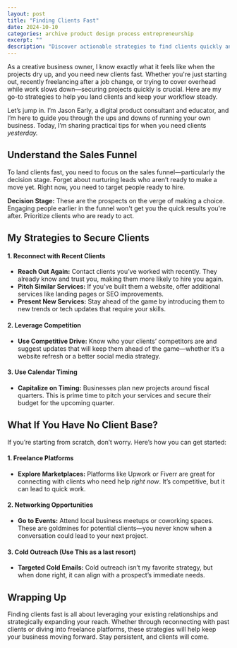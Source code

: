```yaml
---
layout: post
title: "Finding Clients Fast"
date: 2024-10-10
categories: archive product design process entrepreneurship
excerpt: ""
description: "Discover actionable strategies to find clients quickly and efficiently, helping you grow your business and secure high-quality opportunities fast."
---
```


<!-- ## Finding Clients Fast: My Strategy for Creative Entrepreneurs  -->


As a creative business owner, I know exactly what it feels like when the projects dry up, and you need new clients fast. Whether you're just starting out, recently freelancing after a job change, or trying to cover overhead while work slows down—securing projects quickly is crucial. Here are my go-to strategies to help you land clients and keep your workflow steady.

Let’s jump in. I’m Jason Early, a digital product consultant and educator, and I’m here to guide you through the ups and downs of running your own business. Today, I’m sharing practical tips for when you need clients *yesterday.*

## Understand the Sales Funnel

To land clients fast, you need to focus on the sales funnel—particularly the decision stage. Forget about nurturing leads who aren’t ready to make a move yet. Right now, you need to target people ready to hire.

**Decision Stage:** These are the prospects on the verge of making a choice. Engaging people earlier in the funnel won't get you the quick results you're after. Prioritize clients who are ready to act.

## My Strategies to Secure Clients

#### 1. Reconnect with Recent Clients
- **Reach Out Again:** Contact clients you’ve worked with recently. They already know and trust you, making them more likely to hire you again.
- **Pitch Similar Services:** If you’ve built them a website, offer additional services like landing pages or SEO improvements.
- **Present New Services:** Stay ahead of the game by introducing them to new trends or tech updates that require your skills.

#### 2. Leverage Competition
- **Use Competitive Drive:** Know who your clients’ competitors are and suggest updates that will keep them ahead of the game—whether it’s a website refresh or a better social media strategy.

#### 3. Use Calendar Timing
- **Capitalize on Timing:** Businesses plan new projects around fiscal quarters. This is prime time to pitch your services and secure their budget for the upcoming quarter.

## What If You Have No Client Base?

If you’re starting from scratch, don’t worry. Here’s how you can get started:

#### 1. Freelance Platforms
- **Explore Marketplaces:** Platforms like Upwork or Fiverr are great for connecting with clients who need help *right now*. It’s competitive, but it can lead to quick work.

#### 2. Networking Opportunities
- **Go to Events:** Attend local business meetups or coworking spaces. These are goldmines for potential clients—you never know when a conversation could lead to your next project.

#### 3. Cold Outreach (Use This as a last resort)
- **Targeted Cold Emails:** Cold outreach isn’t my favorite strategy, but when done right, it can align with a prospect’s immediate needs.

## Wrapping Up

Finding clients fast is all about leveraging your existing relationships and strategically expanding your reach. Whether through reconnecting with past clients or diving into freelance platforms, these strategies will help keep your business moving forward. Stay persistent, and clients will come.

  


